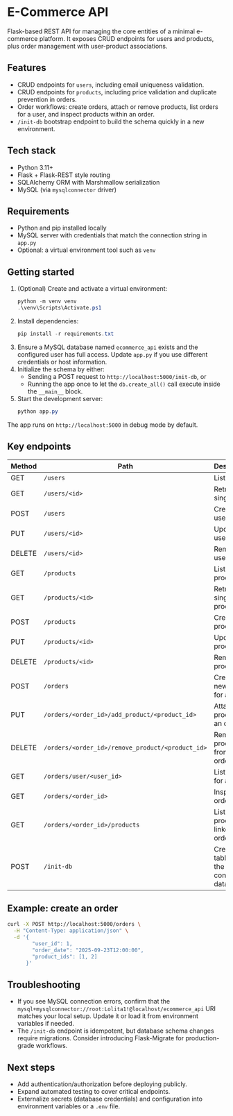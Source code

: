 # E-Commerce API

Flask-based REST API for managing the core entities of a minimal e-commerce platform. It exposes CRUD endpoints for users and products, plus order management with user-product associations.

## Features
- CRUD endpoints for `users`, including email uniqueness validation.
- CRUD endpoints for `products`, including price validation and duplicate prevention in orders.
- Order workflows: create orders, attach or remove products, list orders for a user, and inspect products within an order.
- `/init-db` bootstrap endpoint to build the schema quickly in a new environment.

## Tech stack
- Python 3.11+
- Flask + Flask-REST style routing
- SQLAlchemy ORM with Marshmallow serialization
- MySQL (via `mysqlconnector` driver)

## Requirements
- Python and pip installed locally
- MySQL server with credentials that match the connection string in `app.py`
- Optional: a virtual environment tool such as `venv`

## Getting started
1. (Optional) Create and activate a virtual environment:
   ```powershell
   python -m venv venv
   .\venv\Scripts\Activate.ps1
   ```
2. Install dependencies:
   ```powershell
   pip install -r requirements.txt
   ```
3. Ensure a MySQL database named `ecommerce_api` exists and the configured user has full access. Update `app.py` if you use different credentials or host information.
4. Initialize the schema by either:
   - Sending a POST request to `http://localhost:5000/init-db`, or
   - Running the app once to let the `db.create_all()` call execute inside the `__main__` block.
5. Start the development server:
   ```powershell
   python app.py
   ```

The app runs on `http://localhost:5000` in debug mode by default.

## Key endpoints
| Method | Path | Description |
| --- | --- | --- |
| GET | `/users` | List users |
| GET | `/users/<id>` | Retrieve a single user |
| POST | `/users` | Create a user |
| PUT | `/users/<id>` | Update a user |
| DELETE | `/users/<id>` | Remove a user |
| GET | `/products` | List products |
| GET | `/products/<id>` | Retrieve a single product |
| POST | `/products` | Create a product |
| PUT | `/products/<id>` | Update a product |
| DELETE | `/products/<id>` | Remove a product |
| POST | `/orders` | Create a new order for a user |
| PUT | `/orders/<order_id>/add_product/<product_id>` | Attach a product to an order |
| DELETE | `/orders/<order_id>/remove_product/<product_id>` | Remove a product from an order |
| GET | `/orders/user/<user_id>` | List orders for a user |
| GET | `/orders/<order_id>` | Inspect an order |
| GET | `/orders/<order_id>/products` | List products linked to an order |
| POST | `/init-db` | Create tables in the configured database |

## Example: create an order
```bash
curl -X POST http://localhost:5000/orders \
  -H "Content-Type: application/json" \
  -d '{
        "user_id": 1,
        "order_date": "2025-09-23T12:00:00",
        "product_ids": [1, 2]
      }'
```

## Troubleshooting
- If you see MySQL connection errors, confirm that the `mysql+mysqlconnector://root:Lolita1!@localhost/ecommerce_api` URI matches your local setup. Update it or load it from environment variables if needed.
- The `/init-db` endpoint is idempotent, but database schema changes require migrations. Consider introducing Flask-Migrate for production-grade workflows.

## Next steps
- Add authentication/authorization before deploying publicly.
- Expand automated testing to cover critical endpoints.
- Externalize secrets (database credentials) and configuration into environment variables or a `.env` file.